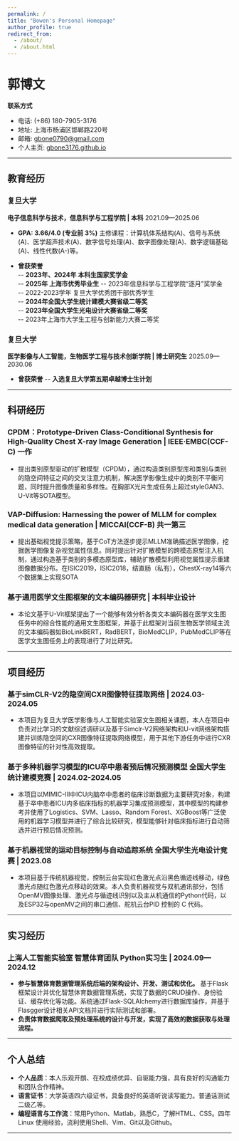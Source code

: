 ```yaml
---
permalink: /
title: "Bowen's Personal Homepage"
author_profile: true
redirect_from: 
  - /about/
  - /about.html
---
```


<!-- This is the front page of a website that is powered by the [Academic Pages template](https://github.com/academicpages/academicpages.github.io) and hosted on GitHub pages. [GitHub pages](https://pages.github.com) is a free service in which websites are built and hosted from code and data stored in a GitHub repository, automatically updating when a new commit is made to the repository. This template was forked from the [Minimal Mistakes Jekyll Theme](https://mmistakes.github.io/minimal-mistakes/) created by Michael Rose, and then extended to support the kinds of content that academics have: publications, talks, teaching, a portfolio, blog posts, and a dynamically-generated CV. You can fork [this template](https://github.com/academicpages/academicpages.github.io) right now, modify the configuration and markdown files, add your own PDFs and other content, and have your own site for free, with no ads!

A data-driven personal website
======
Like many other Jekyll-based GitHub Pages templates, Academic Pages makes you separate the website's content from its form. The content & metadata of your website are in structured markdown files, while various other files constitute the theme, specifying how to transform that content & metadata into HTML pages. You keep these various markdown (.md), YAML (.yml), HTML, and CSS files in a public GitHub repository. Each time you commit and push an update to the repository, the [GitHub pages](https://pages.github.com/) service creates static HTML pages based on these files, which are hosted on GitHub's servers free of charge.

Many of the features of dynamic content management systems (like Wordpress) can be achieved in this fashion, using a fraction of the computational resources and with far less vulnerability to hacking and DDoSing. You can also modify the theme to your heart's content without touching the content of your site. If you get to a point where you've broken something in Jekyll/HTML/CSS beyond repair, your markdown files describing your talks, publications, etc. are safe. You can rollback the changes or even delete the repository and start over - just be sure to save the markdown files! Finally, you can also write scripts that process the structured data on the site, such as [this one](https://github.com/academicpages/academicpages.github.io/blob/master/talkmap.ipynb) that analyzes metadata in pages about talks to display [a map of every location you've given a talk](https://academicpages.github.io/talkmap.html).

Getting started
======
1. Register a GitHub account if you don't have one and confirm your e-mail (required!)
1. Fork [this template](https://github.com/academicpages/academicpages.github.io) by clicking the "Use this template" button in the top right. 
1. Go to the repository's settings (rightmost item in the tabs that start with "Code", should be below "Unwatch"). Rename the repository "[your GitHub username].github.io", which will also be your website's URL.
1. Set site-wide configuration and create content & metadata (see below -- also see [this set of diffs](http://archive.is/3TPas) showing what files were changed to set up [an example site](https://getorg-testacct.github.io) for a user with the username "getorg-testacct")
1. Upload any files (like PDFs, .zip files, etc.) to the files/ directory. They will appear at https://[your GitHub username].github.io/files/example.pdf.  
1. Check status by going to the repository settings, in the "GitHub pages" section

Site-wide configuration
------
The main configuration file for the site is in the base directory in [_config.yml](https://github.com/academicpages/academicpages.github.io/blob/master/_config.yml), which defines the content in the sidebars and other site-wide features. You will need to replace the default variables with ones about yourself and your site's github repository. The configuration file for the top menu is in [_data/navigation.yml](https://github.com/academicpages/academicpages.github.io/blob/master/_data/navigation.yml). For example, if you don't have a portfolio or blog posts, you can remove those items from that navigation.yml file to remove them from the header. 

Create content & metadata
------
For site content, there is one markdown file for each type of content, which are stored in directories like _publications, _talks, _posts, _teaching, or _pages. For example, each talk is a markdown file in the [_talks directory](https://github.com/academicpages/academicpages.github.io/tree/master/_talks). At the top of each markdown file is structured data in YAML about the talk, which the theme will parse to do lots of cool stuff. The same structured data about a talk is used to generate the list of talks on the [Talks page](https://academicpages.github.io/talks), each [individual page](https://academicpages.github.io/talks/2012-03-01-talk-1) for specific talks, the talks section for the [CV page](https://academicpages.github.io/cv), and the [map of places you've given a talk](https://academicpages.github.io/talkmap.html) (if you run this [python file](https://github.com/academicpages/academicpages.github.io/blob/master/talkmap.py) or [Jupyter notebook](https://github.com/academicpages/academicpages.github.io/blob/master/talkmap.ipynb), which creates the HTML for the map based on the contents of the _talks directory).

**Markdown generator**

The repository includes [a set of Jupyter notebooks](https://github.com/academicpages/academicpages.github.io/tree/master/markdown_generator
) that converts a CSV containing structured data about talks or presentations into individual markdown files that will be properly formatted for the Academic Pages template. The sample CSVs in that directory are the ones I used to create my own personal website at stuartgeiger.com. My usual workflow is that I keep a spreadsheet of my publications and talks, then run the code in these notebooks to generate the markdown files, then commit and push them to the GitHub repository.

How to edit your site's GitHub repository
------
Many people use a git client to create files on their local computer and then push them to GitHub's servers. If you are not familiar with git, you can directly edit these configuration and markdown files directly in the github.com interface. Navigate to a file (like [this one](https://github.com/academicpages/academicpages.github.io/blob/master/_talks/2012-03-01-talk-1.md) and click the pencil icon in the top right of the content preview (to the right of the "Raw | Blame | History" buttons). You can delete a file by clicking the trashcan icon to the right of the pencil icon. You can also create new files or upload files by navigating to a directory and clicking the "Create new file" or "Upload files" buttons. 

Example: editing a markdown file for a talk
![Editing a markdown file for a talk](/images/editing-talk.png)

For more info
------
More info about configuring Academic Pages can be found in [the guide](https://academicpages.github.io/markdown/), the [growing wiki](https://github.com/academicpages/academicpages.github.io/wiki), and you can always [ask a question on GitHub](https://github.com/academicpages/academicpages.github.io/discussions). The [guides for the Minimal Mistakes theme](https://mmistakes.github.io/minimal-mistakes/docs/configuration/) (which this theme was forked from) might also be helpful. -->

# 郭博文

**联系方式**  
- 电话: (+86) 180-7905-3176  
- 地址: 上海市杨浦区邯郸路220号  
- 邮箱: [gbone0790@gmail.com](mailto:gbone0790@gmail.com)  
- 个人主页: [gbone3176.github.io](https://gbone3176.github.io/)  

---

## 教育经历

### 复旦大学  
**电子信息科学与技术，信息科学与工程学院 | 本科**   2021.09—2025.06  


- **GPA: 3.66/4.0 (专业前 3%)**  主修课程：计算机体系结构(A)、信号与系统(A)、医学超声技术(A)、数字信号处理(A)、数字图像处理(A)、数字逻辑基础(A)、线性代数(A-)等。  

- **曾获荣誉**  
-- **2023年、2024年 本科生国家奖学金**  
-- **2025年 上海市优秀毕业生** 
-- 2023年信息科学与工程学院“逐月”奖学金  
-- 2022-2023学年 复旦大学优秀团干部优秀学生  
-- **2024年全国大学生统计建模大赛省级二等奖**  
-- **2023年全国大学生光电设计大赛省级二等奖**  
-- 2023年上海市大学生工程与创新能力大赛二等奖  

### 复旦大学  
**医学影像与人工智能，生物医学工程与技术创新学院 | 博士研究生**   2025.09—2030.06  

- **曾获荣誉** 
-- **入选复旦大学第五期卓越博士生计划**  
---

## 科研经历

### CPDM：Prototype-Driven Class-Conditional Synthesis for High-Quality Chest X-ray Image Generation  |  **IEEE·EMBC(CCF-C) 一作**  

- 提出类别原型驱动的扩散模型（CPDM），通过构造类别原型库和类别与类别的隐空间特征之间的交叉注意力机制，解决医学影像生成中的类别不平衡问题，同时提升图像质量和多样性。在胸部X光片生成任务上超过styleGAN3、U-Vit等SOTA模型。

### VAP-Diffusion: Harnessing the power of MLLM for complex medical data generation  |  **MICCAI(CCF-B) 共一第三**

- 提出基础视觉提示策略，基于CoT方法逐步提示MLLM准确描述医学图像，挖掘医学图像复杂视觉属性信息。同时提出针对扩散模型的跨模态原型注入机制，通过构造基于类别的多模态原型库，辅助扩散模型利用视觉属性提示重建图像数据分布。在ISIC2019，ISIC2018，结直肠（私有），ChestX-ray14等六个数据集上实现SOTA

### 基于通用医学文生图框架的文本编码器研究  | 本科毕业设计

- 本论文基于U-Vit框架提出了一个能够有效分析各类文本编码器在医学文生图任务中的综合性能的通用文生图框架，并基于此框架对当前生物医学领域主流的文本编码器如BioLinkBERT，RadBERT，BioMedCLIP，PubMedCLIP等在医学文生图任务上的表现进行了对比研究。

---

## 项目经历


### 基于simCLR-V2的隐空间CXR图像特征提取网络  |  **2024.03-2024.05**  

- 本项目为复旦大学医学影像与人工智能实验室文生图相关课题，本人在项目中负责对比学习的文献综述调研以及基于Simclr-V2网络架构和U-vit网络架构搭建并训练隐空间的CXR图像特征提取网络模型，用于其他下游任务中进行CXR图像特征的针对性高效提取。

### 基于多种机器学习模型的ICU卒中患者预后情况预测模型  **全国大学生统计建模竞赛 | 2024.02-2024.05** 
 
- 本项目以MIMIC-III中ICU内脑卒中患者的临床诊断数据为主要研究对象，构建基于卒中患者ICU内多临床指标的机器学习集成预测模型，其中模型的构建参考并使用了Logistics、SVM、Lasso、Random Forest、XGBoost等广泛使用的机器学习模型并进行了综合比较研究，模型能够针对临床指标进行自动筛选并进行预后情况预测。

### 基于机器视觉的运动目标控制与自动追踪系统  **全国大学生光电设计竞赛 | 2023.08**  

- 本项目基于传统机器视觉，控制云台实现红色激光点沿黑色循迹线移动，绿色激光点随红色激光点移动的效果。本人负责机器视觉与双机通讯部分，包括OpenMV图像处理、激光点与循迹线识别以及主从机通信的Python代码，以及ESP32与openMV之间的串口通信、舵机云台PID 控制的 C 代码。

---

## 实习经历

### 上海人工智能实验室  **智慧体育团队 Python实习生 | 2024.09—2024.12**  


- **参与智慧体育数据管理系统后端的架构设计、开发、测试和优化。** 基于Flask框架设计并优化智慧体育数据管理系统，实现了数据的CRUD操作、身份验证、缓存优化等功能。系统通过Flask-SQLAlchemy进行数据库操作，并基于Flasgger设计相关API文档并进行实际测试和部署。  
- **负责体育数据爬取及预处理系统的设计与开发，实现了高效的数据获取与处理流程。**

---

## 个人总结

- **个人品质**：本人乐观开朗、在校成绩优异、自驱能力强，具有良好的沟通能力和团队合作精神。  
- **语言证书**：大学英语四六级证书，具备良好的英语听说读写能力。普通话测试二级乙等。  
- **编程语言与工作流**：常用Python、Matlab，熟悉C，了解HTML、CSS。四年 Linux 使用经验，流利使用Shell、Vim、Git以及Github。

---